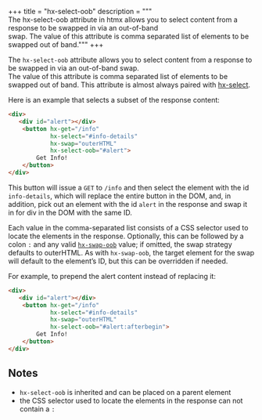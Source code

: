 +++
title = "hx-select-oob"
description = """\
  The hx-select-oob attribute in htmx allows you to select content from a response to be swapped in via an out-of-band \
  swap. The value of this attribute is comma separated list of elements to be swapped out of band."""
+++

The `hx-select-oob` attribute allows you to select content from a response to be swapped in via an out-of-band swap.  
The value of this attribute is comma separated list of elements to be swapped out of band.  This attribute is almost
always paired with [hx-select](@/attributes/hx-select.md).

Here is an example that selects a subset of the response content:

```html
<div>
   <div id="alert"></div>
    <button hx-get="/info" 
            hx-select="#info-details" 
            hx-swap="outerHTML"
            hx-select-oob="#alert">
        Get Info!
    </button>
</div>
```

This button will issue a `GET` to `/info` and then select the element with the id `info-details`,
which will replace the entire button in the DOM, and, in addition, pick out an element with the id `alert` 
in the response and swap it in for div in the DOM with the same ID.

Each value in the comma-separated list consists of a CSS selector used to locate the elements in the response. Optionally, this can be followed by a colon `:` and any valid [`hx-swap-oob`](@/attributes/hx-swap-oob.md) value; if omitted, the swap strategy defaults to outerHTML. As with `hx-swap-oob`, the target element for the swap will default to the element’s ID, but this can be overridden if needed.

For example, to prepend the alert content instead of replacing it:

```html
<div>
   <div id="alert"></div>
    <button hx-get="/info"
            hx-select="#info-details"
            hx-swap="outerHTML"
            hx-select-oob="#alert:afterbegin">
        Get Info!
    </button>
</div>
```

## Notes

* `hx-select-oob` is inherited and can be placed on a parent element
* the CSS selector used to locate the elements in the response can not contain a `:`
